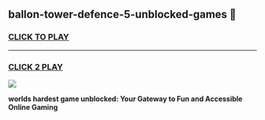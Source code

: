 
## ballon-tower-defence-5-unblocked-games 👋
<h3>
<a href="https://premium.freeplayer.one?title=ballon-tower-defence-5-unblocked-games&ref=14F">CLICK TO PLAY</a></h3>
<hr>

<h3>
<a href="https://premium.freeplayer.one?title=ballon-tower-defence-5-unblocked-games&ref=14F">CLICK 2 PLAY</a>
  
</h3>

<a href="https://premium.freeplayer.one?title=ballon-tower-defence-5-unblocked-games&ref=12F/"><img src="https://clearcache.store/games.png"></a>


**worlds hardest game unblocked: Your Gateway to Fun and Accessible Online Gaming**
